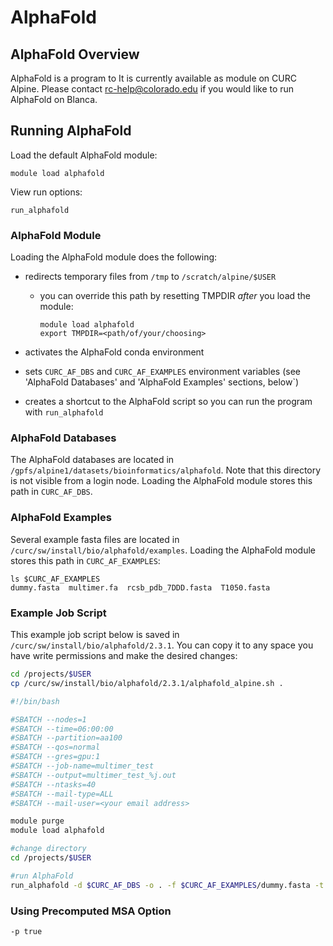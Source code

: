# AlphaFold

## AlphaFold Overview
AlphaFold is a program to
It is currently available as module on CURC Alpine. Please contact <rc-help@colorado.edu> if you would like to run AlphaFold on Blanca.

## Running AlphaFold

Load the default AlphaFold module:
```
module load alphafold
```

View run options:
```
run_alphafold
```

### AlphaFold Module

Loading the AlphaFold module does the following:

- redirects temporary files from `/tmp` to `/scratch/alpine/$USER`
    - you can override this path by resetting TMPDIR *after* you load the module:
        ```
        module load alphafold
        export TMPDIR=<path/of/your/choosing>
        ```
- activates the AlphaFold conda environment

- sets `CURC_AF_DBS` and `CURC_AF_EXAMPLES` environment variables (see 'AlphaFold Databases' and 'AlphaFold Examples' sections, below`)

- creates a shortcut to the AlphaFold script so you can run the program with `run_alphafold`


### AlphaFold Databases
The AlphaFold databases are located in `/gpfs/alpine1/datasets/bioinformatics/alphafold`. Note that this directory is not visible from a login node. Loading the AlphaFold module stores this path in `CURC_AF_DBS`.

### AlphaFold Examples
Several example fasta files are located in `/curc/sw/install/bio/alphafold/examples`. Loading the AlphaFold module stores this path in `CURC_AF_EXAMPLES`:

```
ls $CURC_AF_EXAMPLES
dummy.fasta  multimer.fa  rcsb_pdb_7DDD.fasta  T1050.fasta
```

### Example Job Script

This example job script below is saved in `/curc/sw/install/bio/alphafold/2.3.1`. You can copy it to any space you have write permissions and make the desired changes:
```bash
cd /projects/$USER
cp /curc/sw/install/bio/alphafold/2.3.1/alphafold_alpine.sh .
```

``` bash
#!/bin/bash

#SBATCH --nodes=1
#SBATCH --time=06:00:00
#SBATCH --partition=aa100
#SBATCH --qos=normal
#SBATCH --gres=gpu:1
#SBATCH --job-name=multimer_test
#SBATCH --output=multimer_test_%j.out
#SBATCH --ntasks=40
#SBATCH --mail-type=ALL
#SBATCH --mail-user=<your email address>

module purge
module load alphafold

#change directory
cd /projects/$USER

#run AlphaFold
run_alphafold -d $CURC_AF_DBS -o . -f $CURC_AF_EXAMPLES/dummy.fasta -t 2020-05-14 -m "monomer" -g true
```
### Using Precomputed MSA Option
`-p true`
